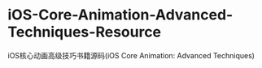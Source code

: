 # iOS-Core-Animation-Advanced-Techniques-Resource
iOS核心动画高级技巧书籍源码(iOS Core Animation: Advanced Techniques)
